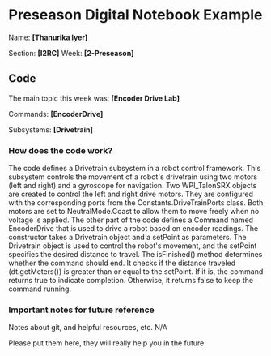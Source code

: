 # Preseason Digital Notebook Example
Name: **[Thanurika Iyer]**

Section: **[I2RC]**
Week: **[2-Preseason]**


## Code

The main topic this week was: **[Encoder Drive Lab]**

Commands: **[EncoderDrive]**

Subsystems: **[Drivetrain]**

### How does the code work?
The code defines a Drivetrain subsystem in a robot control framework. This subsystem controls the movement of a robot's drivetrain using two motors (left and right) and a gyroscope for navigation. Two WPI_TalonSRX objects are created to control the left and right drive motors. They are configured with the corresponding ports from the Constants.DriveTrainPorts class.
Both motors are set to NeutralMode.Coast to allow them to move freely when no voltage is applied. The other part of the code defines a Command named EncoderDrive that is used to drive a robot based on encoder readings. The constructor takes a Drivetrain object and a setPoint as parameters. The Drivetrain object is used to control the robot's movement, and the setPoint specifies the desired distance to travel. The isFinished() method determines whether the command should end. It checks if the distance traveled (dt.getMeters()) is greater than or equal to the setPoint. If it is, the command returns true to indicate completion. Otherwise, it returns false to keep the command running.


### Important notes for future reference
Notes about git, and helpful resources, etc. 
N/A

Please put them here, they will really help you in the future 